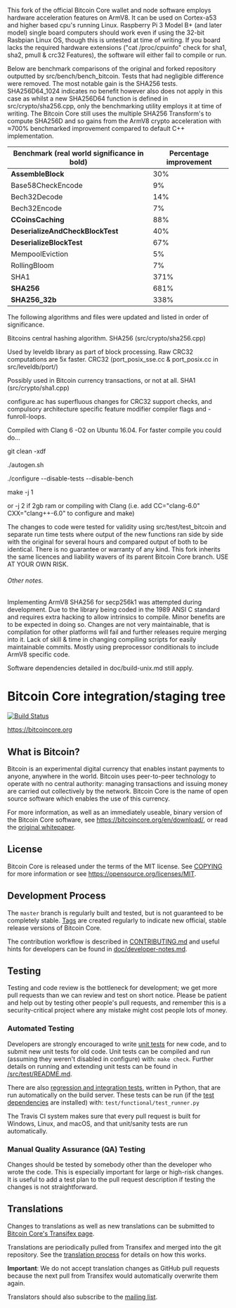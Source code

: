 This fork of the official Bitcoin Core wallet and node software employs hardware acceleration features on ArmV8. It can be used on Cortex-a53 and higher based cpu's running Linux. Raspberry Pi 3 Model B+ (and later model) single board computers should work even if using the 32-bit Rasbpian Linux OS, though this is untested at time of writing. If you board lacks the required hardware extensions ("cat /proc/cpuinfo" check for sha1, sha2, pmull & crc32 Features), the software will either fail to compile or run.

Below are benchmark comparisons of the original and forked repository outputted by src/bench/bench_bitcoin.
Tests that had negligible difference were removed. The most notable gain is the SHA256 tests. SHA256D64_1024 indicates no benefit however also does not apply in this case as whilst a new SHA256D64 function is defined in src/crypto/sha256.cpp, only the benchmarking utility employs it at time of writing. The Bitcoin Core still uses the multiple SHA256 Transform's to compute SHA256D and so gains from the ArmV8 crypto acceleration with ≈700% benchmarked improvement compared to default C++ implementation.

Benchmark (real world significance in bold) | Percentage improvement
------------ | -------------
**AssembleBlock** | 30%
Base58CheckEncode | 9%
Bech32Decode | 14%
Bech32Encode | 7%
**CCoinsCaching** | 88%
**DeserializeAndCheckBlockTest** | 40%
**DeserializeBlockTest** | 67%
MempoolEviction | 5%
RollingBloom | 7%
SHA1 | 371%
**SHA256** | 681%
**SHA256_32b** | 338%

The following algorithms and files were updated and listed in order of significance.

Bitcoins central hashing algorithm.
SHA256 (src/crypto/sha256.cpp)

Used by leveldb library as part of block processing. Raw CRC32 computations are 5x faster.
CRC32 (port_posix_sse.cc & port_posix.cc in src/leveldb/port/)

Possibly used in Bitcoin currency transactions, or not at all.
SHA1 (src/crypto/sha1.cpp)

configure.ac has superfluous changes for CRC32 support checks, and compulsory architecture specific feature modifier compiler flags and -funroll-loops.

Compiled with Clang 6 -O2 on Ubuntu 16.04. For faster compile you could do...

git clean -xdf

./autogen.sh

./configure --disable-tests --disable-bench

make -j 1

or -j 2 if 2gb ram or compiling with Clang (i.e. add CC="clang-6.0" CXX="clang++-6.0" to configure and make)

The changes to code were tested for validity using src/test/test_bitcoin and separate run time tests where output of the new functions ran side by side with the original for several hours and compared output of both to be identical. There is no guarantee or warranty of any kind. This fork inherits the same licences and liability wavers of its parent Bitcoin Core branch. USE AT YOUR OWN RISK.

###### Other notes. 
Implementing ArmV8 SHA256 for secp256k1 was attempted during development. Due to the library being coded in the 1989 ANSI C standard and requires extra hacking to allow intrinsics to compile. Minor benefits are to be expected in doing so.
Changes are not very maintainable, that is compilation for other platforms will fail and further releases require merging into it. Lack of skill & time in changing compiling scripts for easily maintainable commits. Mostly using preprocessor conditionals to include ArmV8 specific code.

Software dependencies detailed in doc/build-unix.md still apply.

Bitcoin Core integration/staging tree
=====================================

[![Build Status](https://travis-ci.org/bitcoin/bitcoin.svg?branch=master)](https://travis-ci.org/bitcoin/bitcoin)

https://bitcoincore.org

What is Bitcoin?
----------------

Bitcoin is an experimental digital currency that enables instant payments to
anyone, anywhere in the world. Bitcoin uses peer-to-peer technology to operate
with no central authority: managing transactions and issuing money are carried
out collectively by the network. Bitcoin Core is the name of open source
software which enables the use of this currency.

For more information, as well as an immediately useable, binary version of
the Bitcoin Core software, see https://bitcoincore.org/en/download/, or read the
[original whitepaper](https://bitcoincore.org/bitcoin.pdf).

License
-------

Bitcoin Core is released under the terms of the MIT license. See [COPYING](COPYING) for more
information or see https://opensource.org/licenses/MIT.

Development Process
-------------------

The `master` branch is regularly built and tested, but is not guaranteed to be
completely stable. [Tags](https://github.com/bitcoin/bitcoin/tags) are created
regularly to indicate new official, stable release versions of Bitcoin Core.

The contribution workflow is described in [CONTRIBUTING.md](CONTRIBUTING.md)
and useful hints for developers can be found in [doc/developer-notes.md](doc/developer-notes.md).

Testing
-------

Testing and code review is the bottleneck for development; we get more pull
requests than we can review and test on short notice. Please be patient and help out by testing
other people's pull requests, and remember this is a security-critical project where any mistake might cost people
lots of money.

### Automated Testing

Developers are strongly encouraged to write [unit tests](src/test/README.md) for new code, and to
submit new unit tests for old code. Unit tests can be compiled and run
(assuming they weren't disabled in configure) with: `make check`. Further details on running
and extending unit tests can be found in [/src/test/README.md](/src/test/README.md).

There are also [regression and integration tests](/test), written
in Python, that are run automatically on the build server.
These tests can be run (if the [test dependencies](/test) are installed) with: `test/functional/test_runner.py`

The Travis CI system makes sure that every pull request is built for Windows, Linux, and macOS, and that unit/sanity tests are run automatically.

### Manual Quality Assurance (QA) Testing

Changes should be tested by somebody other than the developer who wrote the
code. This is especially important for large or high-risk changes. It is useful
to add a test plan to the pull request description if testing the changes is
not straightforward.

Translations
------------

Changes to translations as well as new translations can be submitted to
[Bitcoin Core's Transifex page](https://www.transifex.com/projects/p/bitcoin/).

Translations are periodically pulled from Transifex and merged into the git repository. See the
[translation process](doc/translation_process.md) for details on how this works.

**Important**: We do not accept translation changes as GitHub pull requests because the next
pull from Transifex would automatically overwrite them again.

Translators should also subscribe to the [mailing list](https://groups.google.com/forum/#!forum/bitcoin-translators).
